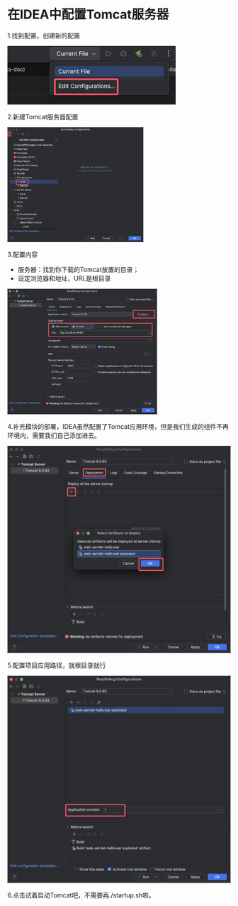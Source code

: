 # 在IDEA中配置Tomcat服务器

1.找到配置，创建新的配置

<img src="assets/image-20241202144345597.png" alt="image-20241202144345597" style="zoom:50%;" />

2.新建Tomcat服务器配置

<img src="assets/image-20241202144431835.png" alt="image-20241202144431835" style="zoom:30%;" />

3.配置内容

- 服务器：找到你下载的Tomcat放置的目录；
- 设定浏览器和地址，URL是根目录

<img src="assets/image-20241202144822575.png" alt="image-20241202144822575" style="zoom:33%;" />

4.补充模块的部署，IDEA虽然配置了Tomcat应用环境，但是我们生成的组件不再环境内，需要我们自己添加进去。

![image-20241202152015501](assets/image-20241202152015501.png)

5.配置项目应用路径，就根目录就行

![image-20241202152102943](assets/image-20241202152102943.png)

6.点击试着启动Tomcat吧，不需要再./startup.sh啦。